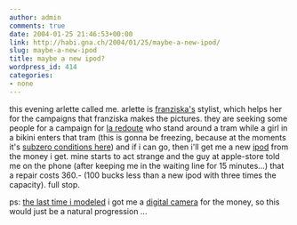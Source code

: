 ```yaml
---
author: admin
comments: true
date: 2004-01-25 21:46:53+00:00
link: http://habi.gna.ch/2004/01/25/maybe-a-new-ipod/
slug: maybe-a-new-ipod
title: maybe a new ipod?
wordpress_id: 414
categories:
- none
---
```


this evening arlette called me.
arlette is [franziska's](http://www.foto-ff.com/) stylist, which helps her for the campaigns that franziska makes the pictures.
they are seeking some people for a campaign for [la redoute](http://www.laredoute.ch/redoutech/sBoutique) who stand around a tram while a girl in a bikini enters that tram (this is gonna be freezing, because at the moments it's [subzero conditions here](http://www.meteoschweiz.ch/de/Prognosen/Vorhersagen/IndexVorhersagen.shtml))
and if i can go, then i'll get me a new [ipod](http://www.apple.com/ipod/) from the money i get. mine starts to act strange and the guy at apple-store told me on the phone (after keeping me in the waiting line for 15 minutes...) that a repair costs 360.- (100 bucks less than a new ipod with three times the capacity). full stop.

ps: [the last time i modeled](http://habi.gna.ch/pics/CH-Fleisch/) i got me a [digital camera](http://www.google.com/search?q=dsc-p9&ie=UTF-8&oe=UTF-8) for the money, so this would just be a natural progression ...
